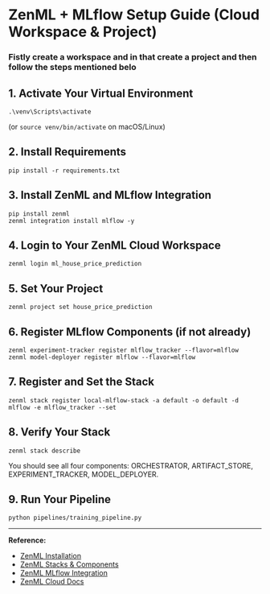 # ZenML + MLflow Setup Guide (Cloud Workspace & Project)

### Fistly create a workspace and in that create a project and then follow the steps mentioned belo

## 1. Activate Your Virtual Environment
```
.\venv\Scripts\activate
```
(or `source venv/bin/activate` on macOS/Linux)

## 2. Install Requirements
```
pip install -r requirements.txt
```

## 3. Install ZenML and MLflow Integration
```
pip install zenml
zenml integration install mlflow -y
```

## 4. Login to Your ZenML Cloud Workspace
```
zenml login ml_house_price_prediction
```

## 5. Set Your Project
```
zenml project set house_price_prediction
```

## 6. Register MLflow Components (if not already)
```
zenml experiment-tracker register mlflow_tracker --flavor=mlflow
zenml model-deployer register mlflow --flavor=mlflow
```

## 7. Register and Set the Stack
```
zenml stack register local-mlflow-stack -a default -o default -d mlflow -e mlflow_tracker --set
```

## 8. Verify Your Stack
```
zenml stack describe
```
You should see all four components: ORCHESTRATOR, ARTIFACT_STORE, EXPERIMENT_TRACKER, MODEL_DEPLOYER.

## 9. Run Your Pipeline
```
python pipelines/training_pipeline.py
```

---

**Reference:**
- [ZenML Installation](https://docs.zenml.io/getting-started/installation)
- [ZenML Stacks & Components](https://docs.zenml.io/stacks-and-components/)
- [ZenML MLflow Integration](https://docs.zenml.io/integrations/mlflow)
- [ZenML Cloud Docs](https://docs.zenml.io/cloud/)